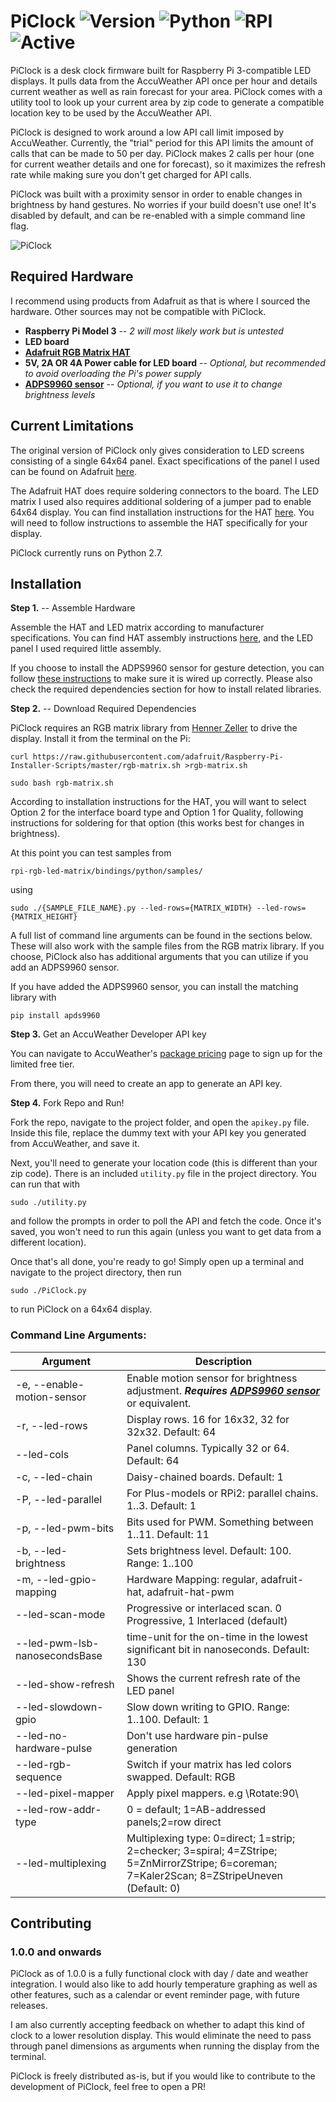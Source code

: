 # PiClock ![Version](https://img.shields.io/badge/Version-1.1.0-green) ![Python](https://img.shields.io/badge/Python-v2.7-blue) ![RPI](https://img.shields.io/badge/Raspberry-Pi-red) ![Active](https://img.shields.io/badge/Active-Yes-brightgreen)

PiClock is a desk clock firmware built for Raspberry Pi 3-compatible LED displays. It pulls data from the AccuWeather API once per hour and details current weather as well as rain forecast for your area. PiClock comes with a utility tool to look up your current area by zip code to generate a compatible location key to be used by the AccuWeather API.

PiClock is designed to work around a low API call limit imposed by AccuWeather. Currently, the "trial" period for this API limits the amount of calls that can be made to 50 per day. PiClock makes 2 calls per hour (one for current weather details and one for forecast), so it maximizes the refresh rate while making sure you don't get charged for API calls.

PiClock was built with a proximity sensor in order to enable changes in brightness by hand gestures. No worries if your build doesn't use one! It's disabled by default, and can be re-enabled with a simple command line flag.

![PiClock](https://i.imgur.com/Z5RS6eY.jpg)

## Required Hardware

I recommend using products from Adafruit as that is where I sourced the hardware. Other sources may not be compatible with PiClock.

* **Raspberry Pi Model 3** -- *2 will most likely work but is untested*
* **LED board**
* **[Adafruit RGB Matrix HAT](https://www.adafruit.com/product/2345)**
* **5V, 2A OR 4A Power cable for LED board** -- *Optional, but recommended to avoid overloading the Pi's power supply*
* **[ADPS9960 sensor](https://www.adafruit.com/product/3595)** -- *Optional, if you want to use it to change brightness levels*


## Current Limitations

The original version of PiClock only gives consideration to LED screens consisting of a single 64x64 panel. Exact specifications of the panel I used can be found on Adafruit [here](https://www.adafruit.com/product/3649).

The Adafruit HAT does require soldering connectors to the board. The LED matrix I used also requires additional soldering of a jumper pad to enable 64x64 display. You can find installation instructions for the HAT [here](https://learn.adafruit.com/adafruit-rgb-matrix-plus-real-time-clock-hat-for-raspberry-pi/assembly). You will need to follow instructions to assemble the HAT specifically for your display.

PiClock currently runs on Python 2.7.

## Installation

**Step 1.** -- Assemble Hardware

Assemble the HAT and LED matrix according to manufacturer specifications. You can find HAT assembly instructions [here](https://learn.adafruit.com/adafruit-rgb-matrix-plus-real-time-clock-hat-for-raspberry-pi/assembly), and the LED panel I used required little assembly.

If you choose to install the ADPS9960 sensor for gesture detection, you can follow [these instructions](https://github.com/liske/python-apds9960/blob/master/RPi.md) to make sure it is wired up correctly. Please also check the required dependencies section for how to install related libraries.

**Step 2.** -- Download Required Dependencies

PiClock requires an RGB matrix library from [Henner Zeller](https://github.com/hzeller/rpi-rgb-led-matrix) to drive the display. Install it from the terminal on the Pi:

```
curl https://raw.githubusercontent.com/adafruit/Raspberry-Pi-Installer-Scripts/master/rgb-matrix.sh >rgb-matrix.sh

sudo bash rgb-matrix.sh
```

According to installation instructions for the HAT, you will want to select Option 2 for the interface board type and Option 1 for Quality, following instructions for soldering for that option (this works best for changes in brightness).

At this point you can test samples from 

```
rpi-rgb-led-matrix/bindings/python/samples/
```

using

```
sudo ./{SAMPLE_FILE_NAME}.py --led-rows={MATRIX_WIDTH} --led-rows={MATRIX_HEIGHT}
```

A full list of command line arguments can be found in the sections below. These will also work with the sample files from the RGB matrix library. If you choose, PiClock also has additional arguments that you can utilize if you add an ADPS9960 sensor.

If you have added the ADPS9960 sensor, you can install the matching library with 

```
pip install apds9960
```

**Step 3.** Get an AccuWeather Developer API key

You can navigate to AccuWeather's [package pricing](https://developer.accuweather.com/packages) page to sign up for the limited free tier. 

From there, you will need to create an app to generate an API key. 

**Step 4.** Fork Repo and Run!

Fork the repo, navigate to the project folder, and open the `apikey.py` file. Inside this file, replace the dummy text with your API key you generated from AccuWeather, and save it.

Next, you'll need to generate your location code (this is different than your zip code). There is an included `utility.py` file in the project directory. You can run that with

```
sudo ./utility.py
```

and follow the prompts in order to poll the API and fetch the code. Once it's saved, you won't need to run this again (unless you want to get data from a different location).

Once that's all done, you're ready to go! Simply open up a terminal and navigate to the project directory, then run

```
sudo ./PiClock.py
```

to run PiClock on a 64x64 display.

### Command Line Arguments:
| Argument | Description |
| --- | --- |
| -e, --enable-motion-sensor | Enable motion sensor for brightness adjustment. ***Requires [ADPS9960 sensor](https://www.adafruit.com/product/3595)*** or equivalent. |
| -r, --led-rows |  Display rows. 16 for 16x32, 32 for 32x32. Default: 64 | 
| --led-cols |  Panel columns. Typically 32 or 64. Default: 64 | 
| -c, --led-chain |  Daisy-chained boards. Default: 1 | 
| -P, --led-parallel |  For Plus-models or RPi2: parallel chains. 1..3. Default: 1 | 
| -p, --led-pwm-bits |  Bits used for PWM. Something between 1..11. Default: 11 | 
| -b, --led-brightness |  Sets brightness level. Default: 100. Range: 1..100 | 
| -m, --led-gpio-mapping |  Hardware Mapping: regular, adafruit-hat, adafruit-hat-pwm | 
| --led-scan-mode | Progressive or interlaced scan. 0 Progressive, 1 Interlaced (default) | 
| --led-pwm-lsb-nanosecondsBase | time-unit for the on-time in the lowest significant bit in nanoseconds. Default: 130 | 
| --led-show-refresh |  Shows the current refresh rate of the LED panel | 
| --led-slowdown-gpio |  Slow down writing to GPIO. Range: 1..100. Default: 1 | 
| --led-no-hardware-pulse | Don't use hardware pin-pulse generation | 
| --led-rgb-sequence |  Switch if your matrix has led colors swapped. Default: RGB | 
| --led-pixel-mapper |  Apply pixel mappers. e.g \Rotate:90\ | 
| --led-row-addr-type |  0 = default; 1=AB-addressed panels;2=row direct | 
| --led-multiplexing |  Multiplexing type: 0=direct; 1=strip; 2=checker; 3=spiral; 4=ZStripe; 5=ZnMirrorZStripe; 6=coreman; 7=Kaler2Scan; 8=ZStripeUneven (Default: 0) |

## Contributing
### 1.0.0 and onwards

PiClock as of 1.0.0 is a fully functional clock with day / date and weather integration. I would also like to add hourly temperature graphing as well as other features, such as a calendar or event reminder page, with future releases.

I am also currently accepting feedback on whether to adapt this kind of clock to a lower resolution display. This would eliminate the need to pass through panel dimensions as arguments when running the display from the terminal.

PiClock is freely distributed as-is, but if you would like to contribute to the development of PiClock, feel free to open a PR!
